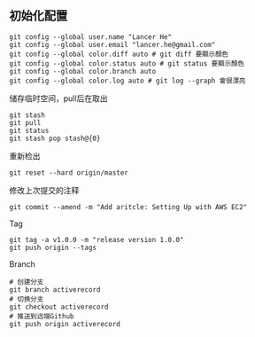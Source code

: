 ## 初始化配置 ##

```shell
git config --global user.name "Lancer He"
git config --global user.email "lancer.he@gmail.com"
git config --global color.diff auto # git diff 要顯示顏色
git config --global color.status auto # git status 要顯示顏色
git config --global color.branch auto
git config --global color.log auto # git log --graph 會很漂亮
```

储存临时空间，pull后在取出
```
git stash
git pull
git status
git stash pop stash@{0}
```

重新检出
```
git reset --hard origin/master
```

修改上次提交的注释
```
git commit --amend -m "Add aritcle: Setting Up with AWS EC2"
```

Tag
```
git tag -a v1.0.0 -m "release version 1.0.0"
git push origin --tags
```

Branch
```
# 创建分支
git branch activerecord
# 切换分支
git checkout activerecord
# 推送到远端Github
git push origin activerecord
```
